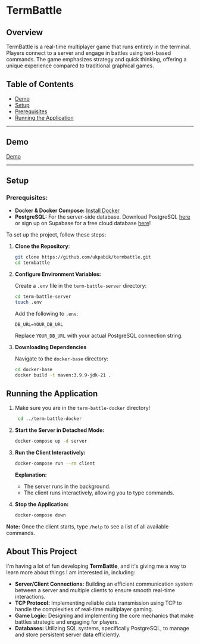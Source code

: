 # TermBattle



## Overview
TermBattle is a real-time multiplayer game that runs entirely in the terminal. Players connect to a server and engage in battles using text-based commands. The game emphasizes strategy and quick thinking, offering a unique experience compared to traditional graphical games.

## Table of Contents
- [Demo](#demo)
- [Setup](#setup)
- [Prerequisites](#prerequisites)
- [Running the Application](#running-the-application)

---



## Demo
[Demo](https://github.com/user-attachments/assets/d5691d77-90fb-43cb-82ab-2c44e57e1ba2)

---


## Setup
### Prerequisites:
- **Docker & Docker Compose:** [Install Docker](https://www.docker.com/get-started)
- **PostgreSQL:** For the server-side database. Download PostgreSQL [here](https://www.postgresql.org/download/) or sign up on Supabase for a free cloud database [here](https://supabase.com/)!

To set up the project, follow these steps:

1. **Clone the Repository**:

    ```sh
    git clone https://github.com/ukpabik/termbattle.git
    cd termbattle
    ```

2. **Configure Environment Variables:**

    Create a `.env` file in the `term-battle-server` directory:

    ```bash
    cd term-battle-server
    touch .env
    ```

    Add the following to `.env`:

    ```env
    DB_URL=YOUR_DB_URL
    ```

    Replace `YOUR_DB_URL` with your actual PostgreSQL connection string.

3. **Downloading Dependencies**

   Navigate to the `docker-base` directory:

    ```bash
    cd docker-base
    docker build -t maven:3.9.9-jdk-21 .
    ```


## Running the Application

1. Make sure you are in the `term-battle-docker` directory!

   ```bash
    cd ../term-battle-docker
    ```

3. **Start the Server in Detached Mode:**

    ```bash
    docker-compose up -d server
    ```

4. **Run the Client Interactively:**

    ```bash
    docker-compose run --rm client
    ```

    **Explanation:**
    - The server runs in the background.
    - The client runs interactively, allowing you to type commands.

5. **Stop the Application:**

    ```bash
    docker-compose down
    ```


**Note:** Once the client starts, type `/help` to see a list of all available commands.

## About This Project

I'm having a lot of fun developing **TermBattle**, and it's giving me a way to learn more about things I am interested in, including: 
- **Server/Client Connections:** Building an efficient communication system between a server and multiple clients to ensure smooth real-time interactions.
- **TCP Protocol:** Implementing reliable data transmission using TCP to handle the complexities of real-time multiplayer gaming.
- **Game Logic:** Designing and implementing the core mechanics that make battles strategic and engaging for players.
- **Databases:** Utilizing SQL systems, specifically PostgreSQL, to manage and store persistent server data efficiently.
